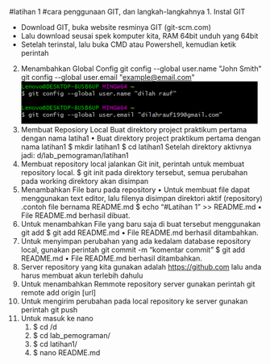﻿#latihan 
1
#cara penggunaan GIT, dan langkah-langkahnya
1. 
Instal GIT
- Download GIT, buka website resminya GIT (git-scm.com)
- Lalu download seusai spek komputer kita, RAM 64bit unduh yang 64bit
- Setelah terinstal, lalu buka CMD atau Powershell, kemudian ketik perintah
2. Menambahkan Global Config
git config --global user.name "John Smith"
git config --global user.email "example@email.com"
![picture config](https://github.com/dilah199/latihan-1/blob/master/picture/userrrr.PNG)
3. Membuat Reposiory Local
Buat direktory project praktikum pertama dengan nama latiha1
• Buat direktory project praktikum pertama dengan nama latihan1
$ mkdir latihan1
$ cd latihan1
Setelah direktory aktivnya jadi: d/lab_pemograman/latihan1
4. Membuat repository local
jalankan Git init, perintah untuk membuat repository local.
$ git init
pada direktory tersebut, semua perubahan pada working direktory akan disimpan
5. Menambahkan File baru pada repository
• Untuk membuat file dapat menggunakan text editor, lalu filenya disimpan direktori aktif (repository)
.contoh file bernama README.md
$ echo “#Latihan 1” >> README.md
• File README.md berhasil dibuat.
6. Untuk menambahkan File yang baru saja di buat tersebut menggunakan git add
$ git add README.md
• File README.md berhasil ditambahkan.
7. Untuk menyimpan perubahan yang ada kedalam database repository local, gunakan perintah git commit -m “komentar commit”
$ git add README.md
• File README.md berhasil ditambahkan.
8. Server repository yang kita gunakan adalah https://github.com lalu anda harus membuat akun terlebih dahulu
9. Untuk menambahkan Remmote repository server gunakan perintah git remote add origin [url]
10. Untuk mengirim perubahan pada local repository ke server gunakan perintah git push
11. Untuk masuk ke nano
    1. $ cd /d
    2. $ cd lab_pemograman/
    3. $ cd latihan1/
    4. $ nano README.md
